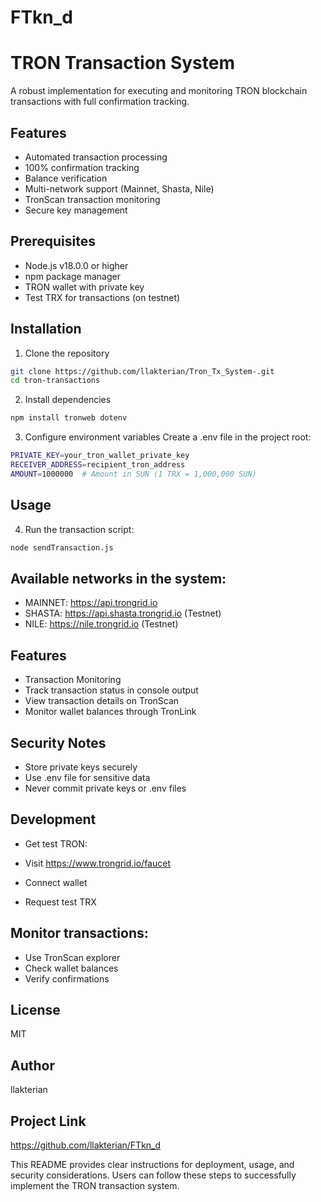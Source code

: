 # FTkn_d

# TRON Transaction System

A robust implementation for executing and monitoring TRON blockchain transactions with full confirmation tracking.

## Features

- Automated transaction processing
- 100% confirmation tracking
- Balance verification
- Multi-network support (Mainnet, Shasta, Nile)
- TronScan transaction monitoring
- Secure key management

## Prerequisites

- Node.js v18.0.0 or higher
- npm package manager
- TRON wallet with private key
- Test TRX for transactions (on testnet)

## Installation

1. Clone the repository

```bash
git clone https://github.com/llakterian/Tron_Tx_System-.git
cd tron-transactions
```

2. Install dependencies

```bash
npm install tronweb dotenv
```

3. Configure environment variables Create a .env file in the project root:

```bash
PRIVATE_KEY=your_tron_wallet_private_key
RECEIVER_ADDRESS=recipient_tron_address
AMOUNT=1000000  # Amount in SUN (1 TRX = 1,000,000 SUN)
```

## Usage

4. Run the transaction script:

```bash
node sendTransaction.js
```

## Available networks in the system:

- MAINNET: https://api.trongrid.io
- SHASTA: https://api.shasta.trongrid.io (Testnet)
- NILE: https://nile.trongrid.io (Testnet)

## Features

- Transaction Monitoring
- Track transaction status in console output
- View transaction details on TronScan
- Monitor wallet balances through TronLink

## Security Notes

- Store private keys securely
- Use .env file for sensitive data
- Never commit private keys or .env files

## Development

- Get test TRON:

- Visit https://www.trongrid.io/faucet
- Connect wallet
- Request test TRX

## Monitor transactions:

- Use TronScan explorer
- Check wallet balances
- Verify confirmations

## License

MIT

## Author

llakterian

## Project Link

https://github.com/llakterian/FTkn_d

<javascript>
This README provides clear instructions for deployment, usage, and security considerations. Users can follow these steps to successfully implement the TRON transaction system.
</javascript>
